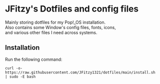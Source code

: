 # JFitzy's Dotfiles and config files

Mainly storing dotfiles for my Pop!_OS installation.  
Also contains some Window's config files, fonts, icons,  
and various other files I need across systems.

## Installation

Run the following command:

`curl -o- https://raw.githubusercontent.com/JFitzy1321/dotfiles/main/install.sh | sudo -E bash`
